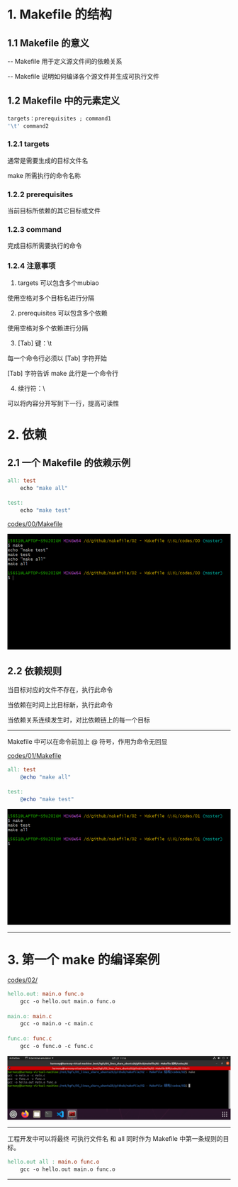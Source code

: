 # 1. Makefile 的结构

## 1.1 Makefile 的意义

-- Makefile 用于定义源文件间的依赖关系

-- Makefile 说明如何编译各个源文件并生成可执行文件

## 1.2 Makefile 中的元素定义


```Makefile
targets：prerequisites ; command1
'\t' command2
```

### 1.2.1 targets

通常是需要生成的目标文件名

make 所需执行的命令名称

### 1.2.2 prerequisites

当前目标所依赖的其它目标或文件

### 1.2.3 command

完成目标所需要执行的命令

### 1.2.4 注意事项

1. targets 可以包含多个mubiao

使用空格对多个目标名进行分隔

2. prerequisites 可以包含多个依赖

使用空格对多个依赖进行分隔

3. [Tab] 键：\t

每一个命令行必须以 [Tab] 字符开始

[Tab] 字符告诉 make 此行是一个命令行

4. 续行符：\

可以将内容分开写到下一行，提高可读性


# 2. 依赖

## 2.1 一个 Makefile 的依赖示例

```Makefile
all: test
	echo "make all"

test:
	echo "make test"
```

[codes/00/Makefile](codes/00/Makefile)

![](images/mintty.2023-09-27_10-48-49.png)


## 2.2 依赖规则

当目标对应的文件不存在，执行此命令

当依赖在时间上比目标新，执行此命令

当依赖关系连续发生时，对比依赖链上的每一个目标

----

Makefile 中可以在命令前加上 @ 符号，作用为命令无回显

[codes/01/Makefile](codes/01/Makefile)

```Makefile
all: test
	@echo "make all"

test:
	@echo "make test"
```

![](images/mintty.2023-09-27_10-53-30.png)

----

# 3. 第一个 make 的编译案例

[codes/02/](codes/02/)

```Makefile
hello.out: main.o func.o
	gcc -o hello.out main.o func.o

main.o: main.c
	gcc -o main.o -c main.c

func.o: func.c
	gcc -o func.o -c func.c
```

![](images/ubuntu-20.04.1-desktop-amd64-2023-09-27-11-14-26.png)

----

工程开发中可以将最终 可执行文件名 和 all 同时作为 Makefile 中第一条规则的目标。

```Makefile
hello.out all : main.o func.o
	gcc -o hello.out main.o func.o
```

----

